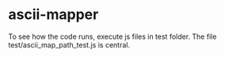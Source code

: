 # ascii-mapper

To see how the code runs, execute js files in test folder.
The file test/ascii_map_path_test.js is central.
